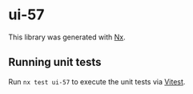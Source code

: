 # ui-57

This library was generated with [Nx](https://nx.dev).

## Running unit tests

Run `nx test ui-57` to execute the unit tests via [Vitest](https://vitest.dev/).
